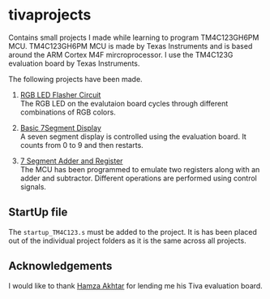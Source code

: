 # tivaprojects
Contains small projects I made while learning to program TM4C123GH6PM MCU. TM4C123GH6PM MCU is made by Texas Instruments and is based around the ARM Cortex M4F mircroprocessor. I use the TM4C123G evaluation board by Texas Instruments.

The following projects have been made.

1. [RGB LED Flasher Circuit](https://github.com/M-Ahmad45/tivaprojects/tree/main/led%20flasher)  
The RGB LED on the evalutaion board cycles through different combinations of RGB colors.

2. [Basic 7Segment Display](https://github.com/M-Ahmad45/tivaprojects/tree/main/7segment%20basic)  
A seven segment display is controlled using the evaluation board. It counts from 0 to 9 and then restarts.

3. [7 Segment Adder and Register](https://github.com/M-Ahmad45/tivaprojects/tree/main/7segment%20controller%20with%20adder%20register)  
The MCU has been programmed to emulate two registers along with an adder and subtractor. Different operations are performed using control signals.  

## StartUp file  
The `startup_TM4C123.s` must be added to the project. It is has been placed out of the individual project folders as it is the same across all projects.

## Acknowledgements

I would like to thank [Hamza Akhtar](https://github.com/HamxaCodes) for lending me his Tiva evaluation board.

